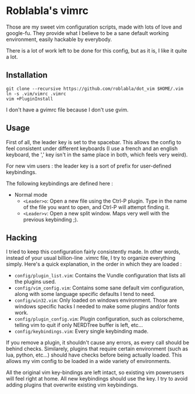 Roblabla's vimrc
=================

Those are my sweet vim configuration scripts, made with lots of love and
google-fu. They provide what I believe to be a sane default working environment,
easily hackable by everybody.

There is a lot of work left to be done for this config, but as it is, I like it
quite a lot.

## Installation

```shell
git clone --recursive https://github.com/roblabla/dot_vim $HOME/.vim
ln -s .vim/vimrc .vimrc
vim +PluginInstall
```

I don't have a gvimrc file because I don't use gvim.

## Usage

First of all, the leader key is set to the spacebar. This allows the config
to feel consistent under different keyboards (I use a french and an english
keyboard, the ',' key isn't in the same place in both, which feels very weird).

For new vim users : the leader key is a sort of prefix for user-defined
keybindings.

The following keybindings are defined here :

- Normal mode
  - `<Leader>o`: Open a new file using the Ctrl-P plugin. Type in the name of
  the file you want to open, and Ctrl-P will attempt finding it.
  - `<Leader>v`: Open a new split window. Maps very well with the previous
  keybinding ;).

## Hacking

I tried to keep this configuration fairly consistently made. In other words,
instead of your usual billion-line .vimrc file, I try to organize everything
simply. Here's a quick explanation, in the order in which they are loaded :

- `config/plugin_list.vim`: Contains the Vundle configuration that lists all
the plugins used.
- `config/vim_config.vim`: Contains some sane default vim configuration, along
with some language specific defaults I tend to need.
- `config/win32.vim`: Only loaded on windows environment. Those are windows
specific hacks I needed to make some plugins and/or fonts work.
- `config/plugin_config.vim`: Plugin configuration, such as colorscheme,
telling vim to quit if only NERDTree buffer is left, etc...
- `config/keybindings.vim`: Every single keybinding made.

If you remove a plugin, it shouldn't cause any errors, as every call should be
behind checks. Similarely, plugins that require certain environment (such as
lua, python, etc...) should have checks before being actually loaded. This
allows my vim config to be loaded in a wide variety of environments.

All the original vim key-bindings are left intact, so existing vim powerusers
will feel right at home. All new keybindings should use the <Leader> key. I
try to avoid adding plugins that overwrite existing vim keybindings.

